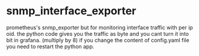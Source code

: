 # snmp_interface_exporter
prometheus's snmp_exporter but for monitoring interface traffic with per ip oid.
the python code gives you the traffic as byte and you cant turn it into bit in grafana. (multiply by 8)
if you change the content of config.yaml file you need to restart the python app.
